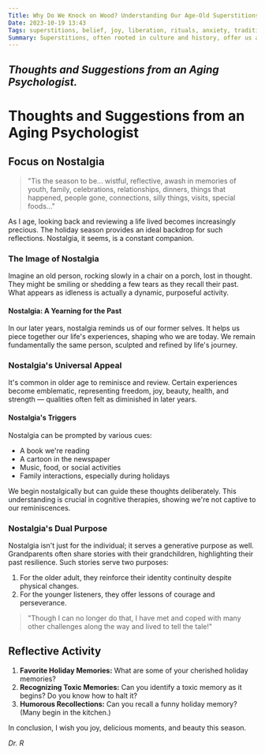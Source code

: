 ```yaml
---
Title: Why Do We Knock on Wood? Understanding Our Age-Old Superstitions
Date: 2023-10-19 13:43
Tags: superstitions, belief, joy, liberation, rituals, anxiety, tradition
Summary: Superstitions, often rooted in culture and history, offer us a sense of control. While some caution against joy, reflecting on them can lead to personal liberation.
---
```


_Thoughts and Suggestions from an Aging Psychologist._
---

# Thoughts and Suggestions from an Aging Psychologist

## Focus on Nostalgia

> "Tis the season to be... wistful, reflective, awash in memories of youth, family, celebrations, relationships, dinners, things that happened, people gone, connections, silly things, visits, special foods..."

As I age, looking back and reviewing a life lived becomes increasingly precious. The holiday season provides an ideal backdrop for such reflections. Nostalgia, it seems, is a constant companion.

### The Image of Nostalgia

Imagine an old person, rocking slowly in a chair on a porch, lost in thought. They might be smiling or shedding a few tears as they recall their past. What appears as idleness is actually a dynamic, purposeful activity.

#### Nostalgia: A Yearning for the Past

In our later years, nostalgia reminds us of our former selves. It helps us piece together our life's experiences, shaping who we are today. We remain fundamentally the same person, sculpted and refined by life's journey.

### Nostalgia's Universal Appeal

It's common in older age to reminisce and review. Certain experiences become emblematic, representing freedom, joy, beauty, health, and strength — qualities often felt as diminished in later years.

#### Nostalgia's Triggers

Nostalgia can be prompted by various cues:

- A book we're reading
- A cartoon in the newspaper
- Music, food, or social activities
- Family interactions, especially during holidays

We begin nostalgically but can guide these thoughts deliberately. This understanding is crucial in cognitive therapies, showing we're not captive to our reminiscences.

### Nostalgia's Dual Purpose

Nostalgia isn't just for the individual; it serves a generative purpose as well. Grandparents often share stories with their grandchildren, highlighting their past resilience. Such stories serve two purposes:

1. For the older adult, they reinforce their identity continuity despite physical changes.
2. For the younger listeners, they offer lessons of courage and perseverance.

> "Though I can no longer do that, I have met and coped with many other challenges along the way and lived to tell the tale!"

## Reflective Activity

1. **Favorite Holiday Memories:** What are some of your cherished holiday memories?
2. **Recognizing Toxic Memories:** Can you identify a toxic memory as it begins? Do you know how to halt it?
3. **Humorous Recollections:** Can you recall a funny holiday memory? (Many begin in the kitchen.)

In conclusion, I wish you joy, delicious moments, and beauty this season.

*Dr. R*
